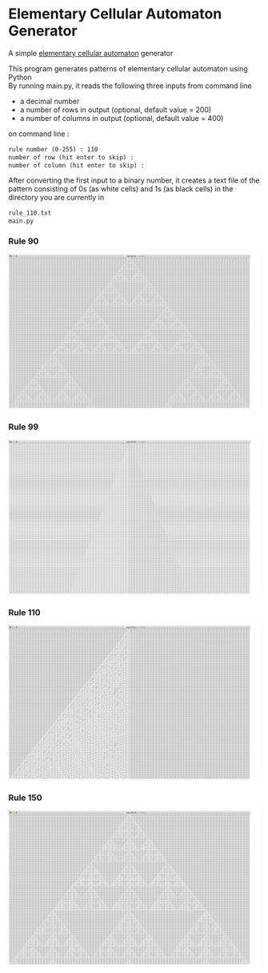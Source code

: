 # Elementary Cellular Automaton Generator
A simple [elementary cellular automaton](https://en.wikipedia.org/wiki/Elementary_cellular_automaton) generator  
  
This program generates patterns of elementary cellular automaton using Python  
By running main.py, it reads the following three inputs from command line
- a decimal number
- a number of rows in output (optional, default value = 200)
- a number of columns in output (optional, default value = 400)  

on command line :
```
rule number (0-255) : 110
number of row (hit enter to skip) : 
number of column (hit enter to skip) : 
```
After converting the first input to a binary number, it creates a text file of the pattern consisting of 0s (as white cells) and 1s (as black cells) in the directory you are currently in
```
rule_110.txt
main.py
```  
  
### Rule 90  
![Rule 90](https://github.com/mikako-shirai/Elementary-Cellular-Automaton-Generator/blob/main/images/rule_90.png)  

### Rule 99  
![Rule 99](https://github.com/mikako-shirai/Elementary-Cellular-Automaton-Generator/blob/main/images/rule_99.png)  

### Rule 110  
![Rule 110](https://github.com/mikako-shirai/Elementary-Cellular-Automaton-Generator/blob/main/images/rule_110.png)  

### Rule 150  
![Rule 150](https://github.com/mikako-shirai/Elementary-Cellular-Automaton-Generator/blob/main/images/rule_150.png)  
